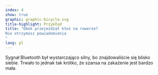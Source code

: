```yaml
---
index: 4
show: true
graphic: graphic-bicycle.svg
title-highlight: Przykład
title: "Obok przejeżdżał ktoś na rowerze?
Nie otrzymasz powiadomienia
"
lang: pl
---
```

Sygnał Bluetooth był wystarczająco silny, bo znajdowaliście się blisko siebie. Trwało to jednak tak krótko, że szansa na zakażenie jest bardzo mała.
